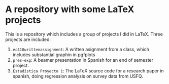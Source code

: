# A repository with some LaTeX projects

This is a repository which includes a group of projects I did in LaTeX. Three projects are included:

1. `ec410writtenassignment`: A written asignment from a class, which includes substantial graphin in pgfplots
2. `pres-exp`: A beamer presentation in Spanish for an end of semester project.
3. `Estadística Proyecto 1`: The LaTeX source code for a research paper in spanish, doing regression analysis on survey data from USFQ. 
